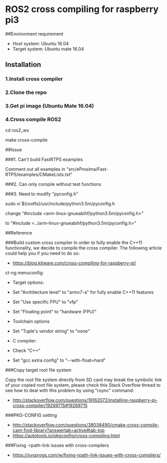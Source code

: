 # ROS2 cross compiling for raspberry pi3

##Environment requirement
* Host system: Ubuntu 16.04
* Target system: Ubuntu mate 16.04

## Installation

### 1.Install cross compiler
### 2.Clone the repo
### 3.Get pi image (Ubuntu Mate 16.04)
### 4.Cross compile ROS2

cd ros2_ws

make cross-compile

##Issue

###1. Can't build FastRTPS examples

Comment out all examples in "src/eProsima/Fast-RTPS/examples/CMakeLists.txt"

###2. Can only compile without test functions

###3. Need to modify "pyconfig.h"

sudo vi ${rootfs}/usr/include/python3.5m/pyconfig.h

change "#include <arm-linux-gnueabihf/python3.5m/pyconfig.h>"

to "#include <../arm-linux-gnueabihf/python3.5m/pyconfig.h>"

##Reference

###Build custom cross compiler
In order to fully enable the C++11 functionality, we decide to compile the cross compiler. The following article could help you if you need to do so: 

* https://blog.kitware.com/cross-compiling-for-raspberry-pi/

ct-ng menuconfig:

* Target options: 
 * Set "Architecture level" to "armv7-a" for fully enable C++11 features
 * Set "Use specific FPU" to "vfp"
 * Set "Floating point" to "hardware (FPU)"

* Toolchain options
 * Set "Tuple's vendor string" to "none"

* C compiler:
 * Check "C++"
 * Set "gcc extra config" to "--with-float=hard"


###Copy target root file system

Copy the root file system directly from SD card may break the symbolic link of your copied root file system, please check this Stack Overflow thread to see how to deal with this problem by using "rsync" command:

* http://stackoverflow.com/questions/19162072/installing-raspberry-pi-cross-compiler/19269715#19269715

###PKG-CONFIG setting

* http://stackoverflow.com/questions/38038490/cmake-cross-compile-cant-find-library?answertab=active#tab-top 
* https://autotools.io/pkgconfig/cross-compiling.html

###Fixing -rpath-link issues with cross-compilers

* https://sysprogs.com/w/fixing-rpath-link-issues-with-cross-compilers/ 


